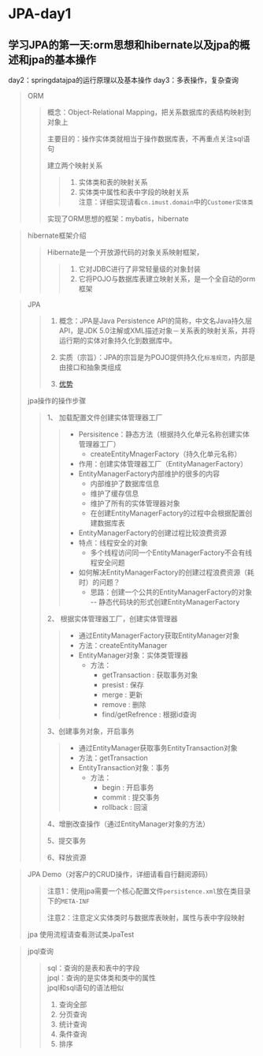 # JPA-day1

## 学习JPA的第一天:orm思想和hibernate以及jpa的概述和jpa的基本操作
day2：springdatajpa的运行原理以及基本操作 day3：多表操作，复杂查询

> ORM
>> 概念：Object-Relational Mapping，把关系数据库的表结构映射到对象上
>>
>> 主要目的：操作实体类就相当于操作数据库表，不再重点关注sql语句
>>
>> 建立两个映射关系
>>> 1. 实体类和表的映射关系
>>> 2. 实体类中属性和表中字段的映射关系  
>>> 注意：详细实现请看`cn.imust.domain`中的`Customer实体类`
>>
>> 实现了ORM思想的框架：mybatis，hibernate

> hibernate框架介绍
>> Hibernate是一个开放源代码的对象关系映射框架，
>>
>>> 1. 它对JDBC进行了非常轻量级的对象封装
>>> 2. 它将POJO与数据库表建立映射关系，是一个全自动的orm框架


> JPA
>> 1. 概念：JPA是Java Persistence API的简称，中文名Java持久层API，是JDK 5.0注解或XML描述对象－关系表的映射关系，并将运行期的实体对象持久化到数据库中。  
>>
>> 2. 实质（宗旨）：JPA的宗旨是为POJO提供持久化`标准规范`，内部是由接口和抽象类组成
>>
>> 3. [优势](https://baike.baidu.com/item/JPA/5660672)
>
> jpa操作的操作步骤
>> 1、 加载配置文件创建实体管理器工厂
>>> * Persisitence：静态方法（根据持久化单元名称创建实体管理器工厂）
>>>     * createEntityMnagerFactory（持久化单元名称）
>>> * 作用：创建实体管理器工厂（EntityManagerFactory）
>>> * EntityManagerFactory内部维护的很多的内容
>>>     * 内部维护了数据库信息
>>>     * 维护了缓存信息
>>>     * 维护了所有的实体管理器对象
>>>     * 在创建EntityManagerFactory的过程中会根据配置创建数据库表
>>> * EntityManagerFactory的创建过程比较浪费资源
>>> * 特点：线程安全的对象
>>>     * 多个线程访问同一个EntityManagerFactory不会有线程安全问题
>>> * 如何解决EntityManagerFactory的创建过程浪费资源（耗时）的问题？
>>>     * 思路：创建一个公共的EntityManagerFactory的对象 -- 静态代码块的形式创建EntityManagerFactory
>>
>> 2、 根据实体管理器工厂，创建实体管理器
>>> * 通过EntityManagerFactory获取EntityManager对象
>>> * 方法：createEntityManager
>>> * EntityManager对象：实体类管理器
>>>     * 方法：
>>>         * getTransaction : 获取事务对象
>>>         * presist : 保存
>>>         * merge : 更新
>>>         * remove : 删除
>>>         * find/getRefrence : 根据id查询
>>
>> 3、创建事务对象，开启事务
>>> * 通过EntityManager获取事务EntityTransaction对象
>>> * 方法：getTransaction
>>> * EntityTransaction对象：事务
>>>     * 方法：
>>>         * begin : 开启事务
>>>         * commit : 提交事务
>>>         * rollback : 回滚
>>
>> 4、增删改查操作（通过EntityManager对象的方法）
>>
>> 5、提交事务
>>
>> 6、释放资源


> JPA Demo（对客户的CRUD操作，详细请看自行翻阅源码）
>> 注意1：使用jpa需要一个核心配置文件`persistence.xml`放在类目录下的`META-INF`
>>  
>> 注意2：注意定义实体类时与数据库表映射，属性与表中字段映射
>> 
> jpa 使用流程请查看测试类JpaTest


> jpql查询
>>  sql：查询的是表和表中的字段  
>>  jpql：查询的是实体类和类中的属性  
>>  jpql和sql语句的语法相似
>> 1. 查询全部
>> 2. 分页查询
>> 3. 统计查询
>> 4. 条件查询
>> 5. 排序
		
		